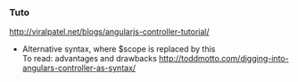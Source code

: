 ### Tuto    
http://viralpatel.net/blogs/angularjs-controller-tutorial/

* Alternative syntax, where $scope is replaced by this    
To read: advantages and drawbacks
http://toddmotto.com/digging-into-angulars-controller-as-syntax/